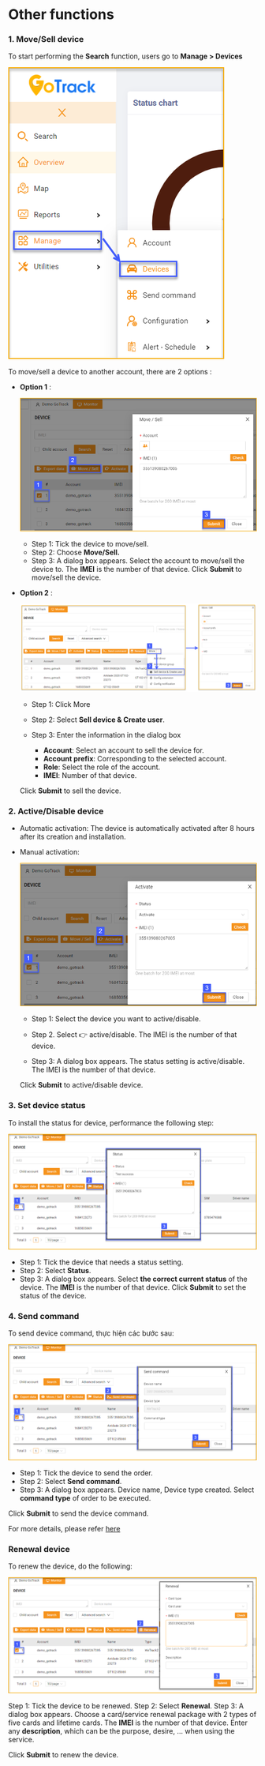 # Other functions

### 1. Move/Sell device

To start performing the **Search** function, users go to **Manage > Devices**

<span class="icon-left4">![active device ](/docs/assets/images/web-english/device/manage-device.png)

To move/sell a device to another account, there are 2 options :

* **Option 1** :

    <span style="display:block;text-align:center">![active device ](/docs/assets/images/web-english/device/move-device-1.png)

    * Step 1: Tick the device to move/sell.
    * Step 2: Choose **Move/Sell.**
    * Step 3: A dialog box appears. Select the account to move/sell the device to. The **IMEI** is the number of that device.
    Click **Submit** to move/sell the device.
 
* **Option 2** :

    <span style="display:block;text-align:center">![active device ](/docs/assets/images/web-english/device/move-device-2.png)

    * Step 1: Click More

    * Step 2: Select **Sell device & Create user**.

    * Step 3: Enter the information in the dialog box

        * **Account**: Select an account to sell the device for.
        * **Account prefix**: Corresponding to the selected account.
        * **Role**: Select the role of the account.
        * **IMEI**: Number of that device.

    Click **Submit** to sell the device.

### 2. Active/Disable device

* Automatic activation: The device is automatically activated after 8 hours after its creation and installation.
* Manual activation:

    <span style="display:block;text-align:center">![active device ](/docs/assets/images/web-english/device/active-device.png)

    * Step 1: Select the device you want to active/disable.

    * Step 2. Select :point_right:  active/disable. The IMEI is the number of that device.

    * Step 3: A dialog box appears. The status setting is active/disable. The IMEI is the number of that device.

    Click **Submit** to active/disable device.

### 3. Set device status

To install the status for device, performance the following step:

<span style="display:block;text-align:center">![active device ](/docs/assets/images/web-english/device/status-device.png)


* Step 1: Tick the device that needs a status setting.
* Step 2: Select **Status**.
* Step 3: A dialog box appears. Select **the correct current status** of the device. The **IMEI** is the number of that device.
Click **Submit** to set the status of the device.

### 4. Send command

To send device command, thực hiện các bước sau:

<span style="display:block;text-align:center">![active device ](/docs/assets/images/web-english/device/send-command.png)

* Step 1: Tick the device to send the order.
* Step 2: Select **Send command**.
* Step 3: A dialog box appears. Device name, Device type created. Select **command type** of order to be executed.

 Click **Submit** to send the device command.


For more details, please refer [here](vi/modules/web-interface/devices/send-the-device-command/#command)  <div id="command"> 

### Renewal device

To renew the device, do the following:

<span style="display:block;text-align:center">![active device ](/docs/assets/images/web-english/device/renewal-device.png)

Step 1: Tick the device to be renewed.
Step 2: Select **Renewal**.
Step 3: A dialog box appears. Choose a card/service renewal package with 2 types of five cards and lifetime cards. The **IMEI** is the number of that device. Enter any **description**, which can be the purpose, desire, ... when using the service.

 Click **Submit** to renew the device.
